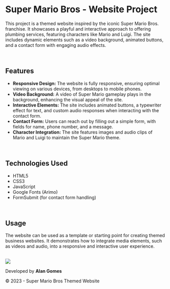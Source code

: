 <h1>Super Mario Bros - Website Project</h1>
    <p>This project is a themed website inspired by the iconic Super Mario Bros. franchise. It showcases a playful and interactive approach to offering plumbing services, featuring characters like Mario and Luigi. The site includes dynamic elements such as a video background, animated buttons, and a contact form with engaging audio effects.</p>
<br>
<h2>Features</h2>
<ul>
    <li><strong>Responsive Design:</strong> The website is fully responsive, ensuring optimal viewing on various devices, from desktops to mobile phones.</li>
    <li><strong>Video Background:</strong> A video of Super Mario gameplay plays in the background, enhancing the visual appeal of the site.</li>
    <li><strong>Interactive Elements:</strong> The site includes animated buttons, a typewriter effect for text, and custom audio responses when interacting with the contact form.</li>
    <li><strong>Contact Form:</strong> Users can reach out by filling out a simple form, with fields for name, phone number, and a message.</li>
    <li><strong>Character Integration:</strong> The site features images and audio clips of Mario and Luigi to maintain the Super Mario theme.</li>
</ul>
<br>
<h2>Technologies Used</h2>
<ul>
    <li>HTML5</li>
    <li>CSS3</li>
    <li>JavaScript</li>
    <li>Google Fonts (Arimo)</li>
    <li>FormSubmit (for contact form handling)</li>
</ul>
<br>
<h2>Usage</h2>
<p>The website can be used as a template or starting point for creating themed business websites. It demonstrates how to integrate media elements, such as videos and audio, into a responsive and interactive user experience.</p>
<br>
<img src="https://github.com/AlanGomes-Dev/Super-Mario-Bros/blob/main/assets/202408150033.gif?raw=true">
<br>
<footer>
    <p>Developed by <strong>Alan Gomes</strong></p>
    <p>&copy; 2023 - Super Mario Bros Themed Website</p>
</footer>
